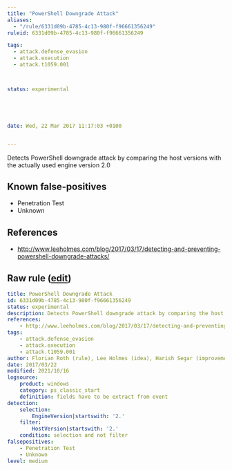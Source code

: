```yaml
---
title: "PowerShell Downgrade Attack"
aliases:
  - "/rule/6331d09b-4785-4c13-980f-f96661356249"
ruleid: 6331d09b-4785-4c13-980f-f96661356249

tags:
  - attack.defense_evasion
  - attack.execution
  - attack.t1059.001



status: experimental





date: Wed, 22 Mar 2017 11:17:03 +0100


---
```


Detects PowerShell downgrade attack by comparing the host versions with the actually used engine version 2.0

<!--more-->


## Known false-positives

* Penetration Test
* Unknown



## References

* http://www.leeholmes.com/blog/2017/03/17/detecting-and-preventing-powershell-downgrade-attacks/


## Raw rule ([edit](https://github.com/SigmaHQ/sigma/edit/master/rules/windows/powershell/powershell_classic/posh_pc_downgrade_attack.yml))
```yaml
title: PowerShell Downgrade Attack
id: 6331d09b-4785-4c13-980f-f96661356249
status: experimental
description: Detects PowerShell downgrade attack by comparing the host versions with the actually used engine version 2.0
references:
    - http://www.leeholmes.com/blog/2017/03/17/detecting-and-preventing-powershell-downgrade-attacks/
tags:
    - attack.defense_evasion
    - attack.execution
    - attack.t1059.001
author: Florian Roth (rule), Lee Holmes (idea), Harish Segar (improvements)
date: 2017/03/22
modified: 2021/10/16
logsource:
    product: windows
    category: ps_classic_start
    definition: fields have to be extract from event
detection:
    selection:
        EngineVersion|startswith: '2.'
    filter:
        HostVersion|startswith: '2.'
    condition: selection and not filter
falsepositives:
    - Penetration Test
    - Unknown
level: medium

```
